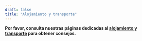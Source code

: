 ```yaml
---
draft: false
title: "Alojamiento y transporte"
---
```


**Por favor, consulta nuestras páginas dedicadas al [alojamiento y transporte](https://mariolaypedro.es/accommodation/) para obtener consejos.**

